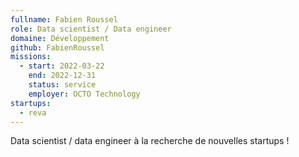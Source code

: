 ```yaml
---
fullname: Fabien Roussel
role: Data scientist / Data engineer
domaine: Développement
github: FabienRoussel
missions:
  - start: 2022-03-22
    end: 2022-12-31
    status: service
    employer: OCTO Technology
startups:
  - reva
---
```


Data scientist / data engineer à la recherche de nouvelles startups !
